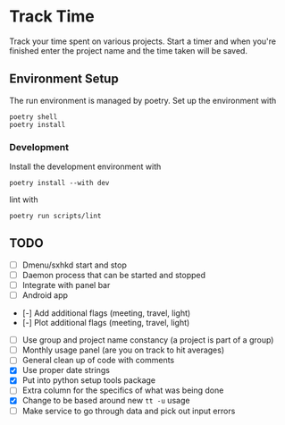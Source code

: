 # Track Time

Track your time spent on various projects.
Start a timer and when you're finished enter the project name and the time taken will be saved.

## Environment Setup 
The run environment is managed by poetry. 
Set up the environment with 
```
poetry shell
poetry install
```
### Development
Install the development environment with
```
poetry install --with dev
```
lint with
```
poetry run scripts/lint
```

## TODO
* [ ] Dmenu/sxhkd start and stop
* [ ] Daemon process that can be started and stopped
* [ ] Integrate with panel bar
* [ ] Android app 
* [-] Add additional flags (meeting, travel, light) 
* [-] Plot additional flags (meeting, travel, light) 
* [ ] Use group and project name constancy (a project is part of a group)
* [ ] Monthly usage panel (are you on track to hit averages)
* [ ] General clean up of code with comments
* [x] Use proper date strings
* [x] Put into python setup tools package
* [ ] Extra column for the specifics of what was being done
* [x] Change to be based around new `tt -u` usage
* [ ] Make service to go through data and pick out input errors
